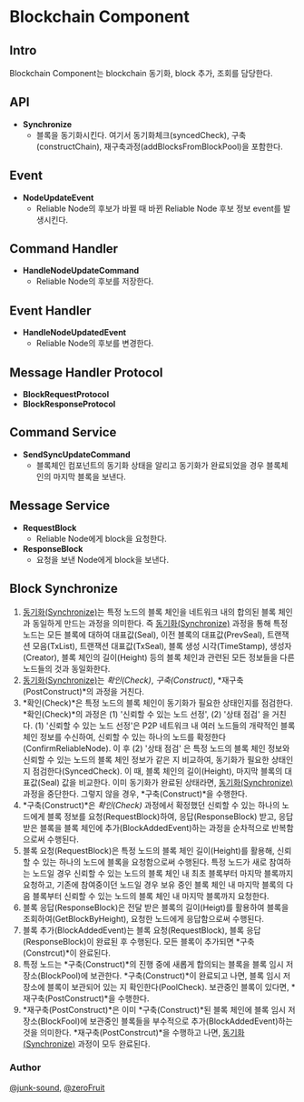 # Blockchain Component

## Intro

Blockchain Component는 blockchain 동기화, block 추가, 조회를 담당한다.




## API

* **Synchronize**
  * 블록을 동기화시킨다. 여기서 동기화체크(syncedCheck), 구축(constructChain), 재구축과정(addBlocksFromBlockPool)을 포함한다.



## Event

* **NodeUpdateEvent**
  * Reliable Node의 후보가 바뀔 때 바뀐 Reliable Node 후보 정보 event를 발생시킨다.



## Command Handler

* **HandleNodeUpdateCommand**
  * Reliable Node의 후보를 저장한다.



## Event Handler

* **HandleNodeUpdatedEvent**
  * Reliable Node의 후보를 변경한다.



##  Message Handler Protocol

* **BlockRequestProtocol**
* **BlockResponseProtocol**



## Command Service

* **SendSyncUpdateCommand**
  * 블록체인 컴포넌트의 동기화 상태을 알리고 동기화가 완료되었을 경우 블록체인의 마지막 블록을 보낸다.



## Message Service

* **RequestBlock**
  * Reliable Node에게 block을 요청한다.
* **ResponseBlock**
  * 요청을 보낸 Node에게 block을 보낸다.

## Block Synchronize 

1. <u>동기화(Synchronize)</u>는 특정 노드의 블록 체인을 네트워크 내의 합의된 블록 체인과 동일하게 만드는 과정을 의미한다. 즉 <u>동기화(Synchronize)</u> 과정을 통해 특정 노드는 모든 블록에 대하여 대표값(Seal), 이전 블록의 대표값(PrevSeal), 트랜잭션 모음(TxList), 트랜잭션 대표값(TxSeal), 블록 생성 시각(TimeStamp), 생성자(Creator), 블록 체인의 길이(Height) 등의 블록 체인과 관련된 모든 정보들을 다른 노드들의 것과 동일화한다.
2. <u>동기화(Synchronize)</u>는 *확인(Check)*, *구축(Construct)*, *재구축(PostConstruct)*의 과정을 거친다.
3. *확인(Check)*은 특정 노드의 블록 체인이 동기화가 필요한 상태인지를 점검한다. *확인(Check)*의 과정은 (1) '신뢰할 수 있는 노드 선정', (2) '상태 점검' 을 거친다. (1) '신뢰할 수 있는 노드 선정'은 P2P 네트워크 내 여러 노드들의 개략적인 블록 체인 정보를 수신하여, 신뢰할 수 있는 하나의 노드를 확정한다(ConfirmReliableNode). 이 후 (2) '상태 점검' 은 특정 노드의 블록 체인 정보와 신뢰할 수 있는 노드의 블록 체인 정보가 같은 지 비교하여, 동기화가 필요한 상태인지 점검한다(SyncedCheck). 이 때, 블록 체인의 길이(Height), 마지막 블록의 대표값(Seal) 값을 비교한다. 이미 동기화가 완료된 상태라면, <u>동기화(Synchronize)</u> 과정을 중단한다. 그렇지 않을 경우, *구축(Construct)*을 수행한다.
4. *구축(Construct)*은 *확인(Check)* 과정에서 확정했던 신뢰할 수 있는 하나의 노드에게 블록 정보를 요청(RequestBlock)하여, 응답(ResponseBlock) 받고, 응답받은 블록을 블록 체인에 추가(BlockAddedEvent)하는 과정을 순차적으로 반복함으로써 수행된다.
5. 블록 요청(RequestBlock)은 특정 노드의 블록 체인 길이(Height)를 활용해, 신뢰할 수 있는 하나의 노드에 블록을 요청함으로써 수행된다. 특정 노드가 새로 참여하는 노드일 경우 신뢰할 수 있는 노드의 블록 체인 내 최초 블록부터 마지막 블록까지 요청하고, 기존에 참여중이던 노드일 경우 보유 중인 블록 체인 내 마지막 블록의 다음 블록부터 신뢰할 수 있는 노드의 블록 체인 내 마지막 블록까지 요청한다.
6. 블록 응답(ResponseBlock)은 전달 받은 블록의 길이(Heigt)를 활용하여 블록을 조회하여(GetBlockByHeight), 요청한 노드에게 응답함으로써 수행된다.
7. 블록 추가(BlockAddedEvent)는 블록 요청(RequestBlock), 블록 응답(ResponseBlock)이 완료된 후 수행된다. 모든 블록이 추가되면 *구축(Constrcut)*이 완료된다.
8. 특정 노드는 *구축(Construct)*의 진행 중에 새롭게 합의되는 블록을 블록 임시 저장소(BlockPool)에 보관한다. *구축(Construct)*이 완료되고 나면, 블록 임시 저장소에 블록이 보관되어 있는 지 확인한다(PoolCheck). 보관중인 블록이 있다면, *재구축(PostConstruct)*을 수행한다.
9. *재구축(PostConstruct)*은 이미 *구축(Construct)*된 블록 체인에 블록 임시 저장소(BlockFool)에 보관중인 블록들을 부수적으로 추가(BlockAddedEvent)하는 것을 의미한다. *재구축(PostConstrcut)*을 수행하고 나면, <u>동기화(Synchronize)</u> 과정이 모두 완료된다.

### Author

[@junk-sound](https://github.com/junk-sound), [@zeroFruit](https://github.com/zeroFruit)
